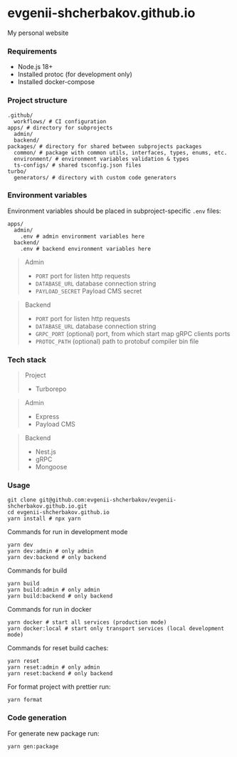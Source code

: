 # evgenii-shcherbakov.github.io
My personal website

### Requirements

- Node.js 18+
- Installed protoc (for development only)
- Installed docker-compose

### Project structure

```shell
.github/
  workflows/ # CI configuration
apps/ # directory for subprojects
  admin/
  backend/
packages/ # directory for shared between subprojects packages
  common/ # package with common utils, interfaces, types, enums, etc.
  environment/ # environment variables validation & types
  ts-configs/ # shared tsconfig.json files
turbo/
  generators/ # directory with custom code generators
```

### Environment variables

Environment variables should be placed in subproject-specific `.env` files:

```shell
apps/
  admin/
    .env # admin environment variables here
  backend/
    .env # backend environment variables here
```

> Admin
>
> - `PORT` port for listen http requests
> - `DATABASE_URL` database connection string
> - `PAYLOAD_SECRET` Payload CMS secret

> Backend
> 
> - `PORT` port for listen http requests
> - `DATABASE_URL` database connection string
> - `GRPC_PORT` (optional) port, from which start map gRPC clients ports
> - `PROTOC_PATH` (optional) path to protobuf compiler bin file

### Tech stack

> Project
> 
> - Turborepo

> Admin
>
> - Express
> - Payload CMS

> Backend
> 
> - Nest.js
> - gRPC
> - Mongoose

### Usage

```shell
git clone git@github.com:evgenii-shcherbakov/evgenii-shcherbakov.github.io.git
cd evgenii-shcherbakov.github.io
yarn install # npx yarn
```

Commands for run in development mode

```shell
yarn dev
yarn dev:admin # only admin
yarn dev:backend # only backend
```

Commands for build

```shell
yarn build
yarn build:admin # only admin
yarn build:backend # only backend
```

Commands for run in docker

```shell
yarn docker # start all services (production mode)
yarn docker:local # start only transport services (local development mode)
```

Commands for reset build caches:
```shell
yarn reset
yarn reset:admin # only admin
yarn reset:backend # only backend
```

For format project with prettier run:
```shell
yarn format
```

### Code generation

For generate new package run:
```shell
yarn gen:package
```
